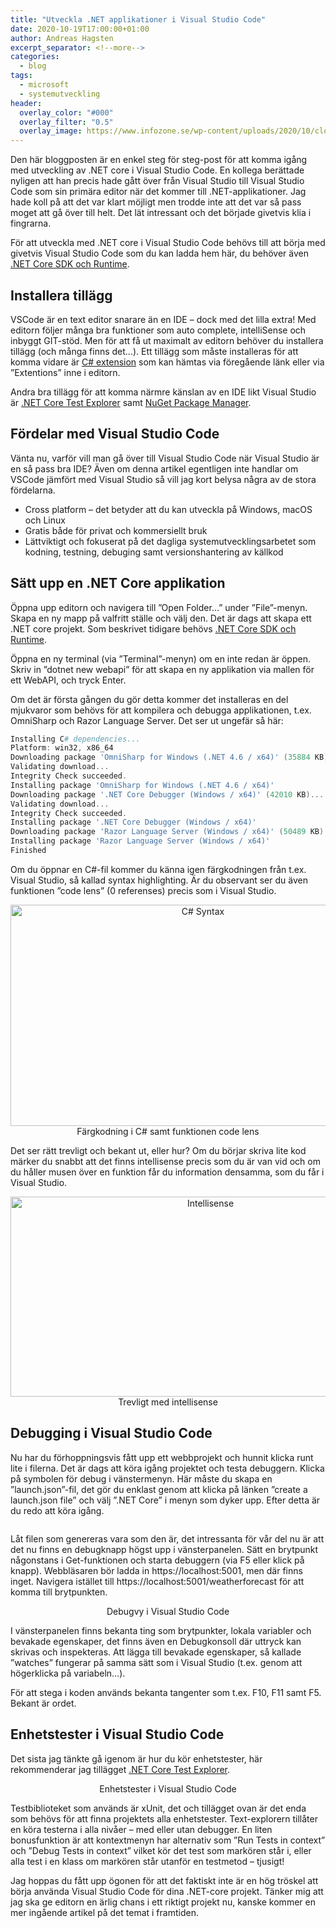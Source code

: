 ```yaml
---
title: "Utveckla .NET applikationer i Visual Studio Code"
date: 2020-10-19T17:00:00+01:00
author: Andreas Hagsten
excerpt_separator: <!--more-->
categories:
  - blog
tags:
  - microsoft
  - systemutveckling
header:
  overlay_color: "#000"
  overlay_filter: "0.5"
  overlay_image: https://www.infozone.se/wp-content/uploads/2020/10/close-up-of-hands-contemporary-website-developer-man-typing-and-code-picture-id1167467556.jpg
---
```

Den här bloggposten är en enkel steg för steg-post för att komma igång med utveckling av .NET core i Visual Studio Code. En kollega berättade nyligen att han precis hade gått över från Visual Studio till Visual Studio Code som sin primära editor när det kommer till .NET-applikationer. Jag hade koll på att det var klart möjligt men trodde inte att det var så pass moget att gå över till helt. Det lät intressant och det började givetvis klia i fingrarna.
<!--more-->

För att utveckla med .NET core i Visual Studio Code behövs till att börja med givetvis Visual Studio Code som du kan ladda hem här, du behöver även [.NET Core SDK och Runtime](https://dotnet.microsoft.com/download).

## Installera tillägg
VSCode är en text editor snarare än en IDE – dock med det lilla extra! Med editorn följer många bra funktioner som auto complete, intelliSense och inbyggt GIT-stöd. Men för att få ut maximalt av editorn behöver du installera tillägg (och många finns det…). Ett tillägg som måste installeras för att komma vidare är [C# extension](https://marketplace.visualstudio.com/items?itemName=ms-dotnettools.csharp) som kan hämtas via föregående länk eller via ”Extentions” inne i editorn.

Andra bra tillägg för att komma närmre känslan av en IDE likt Visual Studio är [.NET Core Test Explorer](https://marketplace.visualstudio.com/items?itemName=formulahendry.dotnet-test-explorer) samt [NuGet Package Manager](https://marketplace.visualstudio.com/items?itemName=jmrog.vscode-nuget-package-manager).

## Fördelar med Visual Studio Code
Vänta nu, varför vill man gå över till Visual Studio Code när Visual Studio är en så pass bra IDE? Även om denna artikel egentligen inte handlar om VSCode jämfört med Visual Studio så vill jag kort belysa några av de stora fördelarna.

- Cross platform – det betyder att du kan utveckla på Windows, macOS och Linux
- Gratis både för privat och kommersiellt bruk
- Lättviktigt och fokuserat på det dagliga systemutvecklingsarbetet som kodning, testning, debuging samt versionshantering av källkod

## Sätt upp en .NET Core applikation
Öppna upp editorn och navigera till ”Open Folder…” under ”File”-menyn. Skapa en ny mapp på valfritt ställe och välj den. Det är dags att skapa ett .NET core projekt. Som beskrivet tidigare behövs [.NET Core SDK och Runtime](https://dotnet.microsoft.com/download).

Öppna en ny terminal (via ”Terminal”-menyn) om en inte redan är öppen. Skriv in ”dotnet new webapi” för att skapa en ny applikation via mallen för ett WebAPI,  och tryck Enter.

Om det är första gången du gör detta kommer det installeras en del mjukvaror som behövs för att kompilera och debugga applikationen, t.ex. OmniSharp och Razor Language Server. Det ser ut ungefär så här:

```powershell
Installing C# dependencies...
Platform: win32, x86_64
Downloading package 'OmniSharp for Windows (.NET 4.6 / x64)' (35884 KB).................... Done!
Validating download...
Integrity Check succeeded.
Installing package 'OmniSharp for Windows (.NET 4.6 / x64)'
Downloading package '.NET Core Debugger (Windows / x64)' (42010 KB).................... Done!
Validating download...
Integrity Check succeeded.
Installing package '.NET Core Debugger (Windows / x64)'
Downloading package 'Razor Language Server (Windows / x64)' (50489 KB).................... Done!
Installing package 'Razor Language Server (Windows / x64)'
Finished
```
Om du öppnar en C#-fil kommer du känna igen färgkodningen från t.ex. Visual Studio, så kallad syntax highlighting. Är du observant ser du även funktionen ”code lens” (0 referenses) precis som i Visual Studio.

<p align="center">
  <img src="https://www.infozone.se/wp-content/uploads/2020/10/syntax_codelens.png" alt="C# Syntax" width="600" height="354"/>
  <br/>Färgkodning i C# samt funktionen code lens
</p>

Det ser rätt trevligt och bekant ut, eller hur? Om du börjar skriva lite kod märker du snabbt att det finns intellisense precis som du är van vid och om du håller musen över en funktion får du information densamma, som du får i Visual Studio.

<p align="center">
  <img src="https://www.infozone.se/wp-content/uploads/2020/10/intellisence.png" alt="Intellisense" width="624" height="320"/>
  <br/>Trevligt med intellisense
</p>

## Debugging i Visual Studio Code
Nu har du förhoppningsvis fått upp ett webbprojekt och hunnit klicka runt lite i filerna. Det är dags att köra igång projektet och testa debuggern. Klicka på symbolen för debug i vänstermenyn. Här måste du skapa en ”launch.json”-fil, det gör du enklast genom att klicka på länken ”create a launch.json file” och välj ”.NET Core” i menyn som dyker upp. Efter detta är du redo att köra igång.

<p align="center">
  <img src="https://www.infozone.se/wp-content/uploads/2020/10/configure_debug.png" alt="" />
</p>

Låt filen som genereras vara som den är, det intressanta för vår del nu är att det nu finns en debugknapp högst upp i vänsterpanelen. Sätt en brytpunkt någonstans i Get-funktionen och starta debuggern (via F5 eller klick på knapp). Webbläsaren bör ladda in https://localhost:5001, men där finns inget. Navigera istället till https://localhost:5001/weatherforecast för att komma till brytpunkten.

<p align="center">
  <img src="https://www.infozone.se/wp-content/uploads/2020/10/debug-e1601558240871.png" alt="" />
  <br/>Debugvy i Visual Studio Code
</p>

I vänsterpanelen finns bekanta ting som brytpunkter, lokala variabler och bevakade egenskaper, det finns även en Debugkonsoll där uttryck kan skrivas och inspekteras. Att lägga till bevakade egenskaper, så kallade ”watches” fungerar på samma sätt som i Visual Studio (t.ex. genom att högerklicka på variabeln…).

För att stega i koden används bekanta tangenter som t.ex. F10, F11 samt F5. Bekant är ordet.

## Enhetstester i Visual Studio Code
Det sista jag tänkte gå igenom är hur du kör enhetstester, här rekommenderar jag tillägget [.NET Core Test Explorer](https://marketplace.visualstudio.com/items?itemName=formulahendry.dotnet-test-explorer).

<p align="center">
  <img src="https://www.infozone.se/wp-content/uploads/2020/10/unittests.png" alt="" />
  <br/>Enhetstester i Visual Studio Code
</p>

Testbiblioteket som används är xUnit, det och tillägget ovan är det enda som behövs för att finna projektets alla enhetstester. Text-explorern tillåter en köra testerna i alla nivåer – med eller utan debugger. En liten bonusfunktion är att kontextmenyn har alternativ som ”Run Tests in context” och ”Debug Tests in context” vilket kör det test som markören står i, eller alla test i en klass om markören står utanför en testmetod – tjusigt!

Jag hoppas du fått upp ögonen för att det faktiskt inte är en hög tröskel att börja använda Visual Studio Code för dina .NET-core projekt. Tänker mig att jag ska ge editorn en ärlig chans i ett riktigt projekt nu, kanske kommer en mer ingående artikel på det temat i framtiden.
